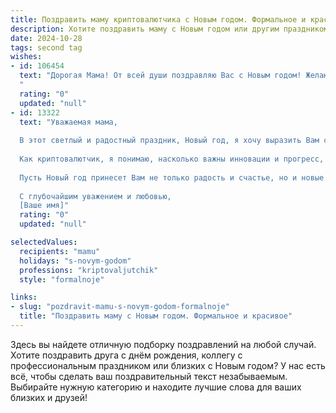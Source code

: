 ```yaml
---
title: Поздравить маму криптовалютчика с Новым годом. Формальное и красивое
description: Хотите поздравить маму с Новым годом или другим праздником? Наш ИИ создаст незабываемое поздравление, а вы обязательно выделитесь среди других.  
date: 2024-10-28
tags: second tag
wishes:
- id: 106454
  text: "Дорогая Мама! От всей души поздравляю Вас с Новым годом! Желаю Вам крепкого здоровья, неиссякаемой энергии и благополучия в Новом году. Пусть все Ваши начинания будут успешными, а профессиональные успехи в сфере криптовалют принесут Вам заслуженное признание и процветание.  Пусть наступающий год будет наполнен радостью, теплом семейного очага и исполнением всех Ваших желаний! С Новым годом!
  "
  rating: "0"
  updated: "null"
- id: 13322
  text: "Уважаемая мама,
  
  В этот светлый и радостный праздник, Новый год, я хочу выразить Вам свою искреннюю благодарность за все, что Вы делаете для нас. Ваш неиссякаемый труд и забота всегда были для меня примером и опорой.
  
  Как криптовалютчик, я понимаю, насколько важны инновации и прогресс, и Вы всегда поддерживали мои стремления и увлечения. Спасибо за Ваше понимание и поддержку в каждом начинании.
  
  Пусть Новый год принесет Вам не только радость и счастье, но и новые достижения, здоровье и благополучие. Желаю, чтобы все Ваши мечты и планы сбылись, а каждый день был наполнен улыбками и теплом.
  
  С глубочайшим уважением и любовью,
  [Ваше имя]"
  rating: "0"
  updated: "null"

selectedValues:
  recipients: "mamu"
  holidays: "s-novym-godom"
  professions: "kriptovaljutchik"
  style: "formalnoje"

links:
- slug: "pozdravit-mamu-s-novym-godom-formalnoje"
  title: "Поздравить маму с Новым годом. Формальное и красивое"
---
```


Здесь вы найдете отличную подборку поздравлений на любой случай.
Хотите поздравить друга с днём рождения, коллегу с профессиональным праздником или близких с Новым годом? У нас есть всё, чтобы сделать ваш поздравительный текст незабываемым. Выбирайте нужную категорию и находите лучшие слова для ваших близких и друзей!
